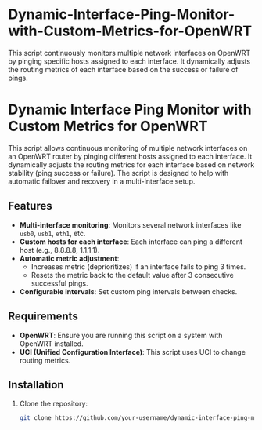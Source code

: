 # Dynamic-Interface-Ping-Monitor-with-Custom-Metrics-for-OpenWRT
This script continuously monitors multiple network interfaces on OpenWRT by pinging specific hosts assigned to each interface. It dynamically adjusts the routing metrics of each interface based on the success or failure of pings.

# Dynamic Interface Ping Monitor with Custom Metrics for OpenWRT

This script allows continuous monitoring of multiple network interfaces on an OpenWRT router by pinging different hosts assigned to each interface. It dynamically adjusts the routing metrics for each interface based on network stability (ping success or failure). The script is designed to help with automatic failover and recovery in a multi-interface setup.

## Features

- **Multi-interface monitoring**: Monitors several network interfaces like `usb0`, `usb1`, `eth1`, etc.
- **Custom hosts for each interface**: Each interface can ping a different host (e.g., 8.8.8.8, 1.1.1.1).
- **Automatic metric adjustment**: 
  - Increases metric (deprioritizes) if an interface fails to ping 3 times.
  - Resets the metric back to the default value after 3 consecutive successful pings.
- **Configurable intervals**: Set custom ping intervals between checks.

## Requirements

- **OpenWRT**: Ensure you are running this script on a system with OpenWRT installed.
- **UCI (Unified Configuration Interface)**: This script uses UCI to change routing metrics.

## Installation

1. Clone the repository:
   ```bash
   git clone https://github.com/your-username/dynamic-interface-ping-monitor.git
